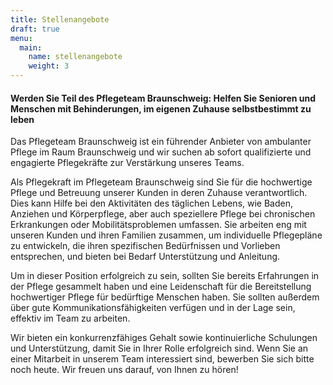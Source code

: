 ```yaml
---
title: Stellenangebote
draft: true
menu:
  main:
    name: stellenangebote
    weight: 3
---
```


#### Werden Sie Teil des Pflegeteam Braunschweig: Helfen Sie Senioren und Menschen mit Behinderungen, im eigenen Zuhause selbstbestimmt zu leben

Das Pflegeteam Braunschweig ist ein führender Anbieter von ambulanter Pflege im
Raum Braunschweig und wir suchen ab sofort qualifizierte und engagierte
Pflegekräfte zur Verstärkung unseres Teams.

Als Pflegekraft im Pflegeteam Braunschweig sind Sie für die hochwertige Pflege
und Betreuung unserer Kunden in deren Zuhause verantwortlich. Dies kann Hilfe
bei den Aktivitäten des täglichen Lebens, wie Baden, Anziehen und Körperpflege,
aber auch speziellere Pflege bei chronischen Erkrankungen oder
Mobilitätsproblemen umfassen. Sie arbeiten eng mit unseren Kunden und ihren
Familien zusammen, um individuelle Pflegepläne zu entwickeln, die ihren
spezifischen Bedürfnissen und Vorlieben entsprechen, und bieten bei Bedarf
Unterstützung und Anleitung.

Um in dieser Position erfolgreich zu sein, sollten Sie bereits Erfahrungen in
der Pflege gesammelt haben und eine Leidenschaft für die Bereitstellung
hochwertiger Pflege für bedürftige Menschen haben. Sie sollten außerdem über
gute Kommunikationsfähigkeiten verfügen und in der Lage sein, effektiv im Team
zu arbeiten.

Wir bieten ein konkurrenzfähiges Gehalt sowie kontinuierliche Schulungen und
Unterstützung, damit Sie in Ihrer Rolle erfolgreich sind. Wenn Sie an einer
Mitarbeit in unserem Team interessiert sind, bewerben Sie sich bitte noch heute.
Wir freuen uns darauf, von Ihnen zu hören!
